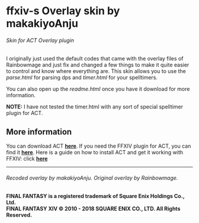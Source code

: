 # ffxiv-s Overlay skin by makakiyoAnju
###### Skin for ACT Overlay plugin

I originally just used the default codes that came with the overlay files of Rainbowmage and just fix and changed a few things to make it quite easier to control and know where everything are. This skin allows you to use the _parse.html_ for parsing dps and _timer.html_ for your spelltimers.

You can also open up the _readme.html_ once you have it download for more information.

**NOTE:** I have not tested the timer.html with any sort of special spelltimer plugin for ACT.

## More information
You can download ACT **[here](https://advancedcombattracker.com/download.php)**. If you need the FFXIV plugin for ACT, you can find it **[here](https://github.com/ravahn/FFXIV_ACT_Plugin)**. Here is a guide on how to install ACT and get it working with FFXIV: click **[here](https://gist.github.com/TomRichter/e044a3dff5c50024cf514ffb20a201a9)**
______
###### Recoded overlay by makakiyoAnju. Original overlay by Rainbowmage.

**FINAL FANTASY is a registered trademark of Square Enix Holdings Co., Ltd. <br />
FINAL FANTASY XIV © 2010 - 2018 SQUARE ENIX CO., LTD. All Rights Reserved.**

